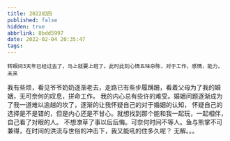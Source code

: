 ```yaml
---
title: 2022初四
published: false
hidden: true
abbrlink: 8bdd5997
date: 2022-02-04 20:35:47
tags:
---
```


    转眼间3天年已经过去了，马上就要上班了。此时此刻心情五味杂陈，对于工作，感情，能力，未来
我有些烦，看见爷爷奶奶逐渐老去，走路已有些步履蹒跚，看着父母为了我的婚姻，无可奈何的叹息，拼命工作。
我的内心总有些许的难受。婚姻问题逐渐成为了我一道难以逾越的坎了，逐渐的让我怀疑自己的对于婚姻的认知，
怀疑自己的选择是不是错的，但是内心还是不甘心。就想找到那个能和我一起玩，一起相伴，自己看了对眼的人。
不想潦草了事以后后悔。可奈何时间不等人。鱼与熊掌不可兼得，在时间的洪流与世俗的冲击下，我又能吼的住多久呢？
无解。。。